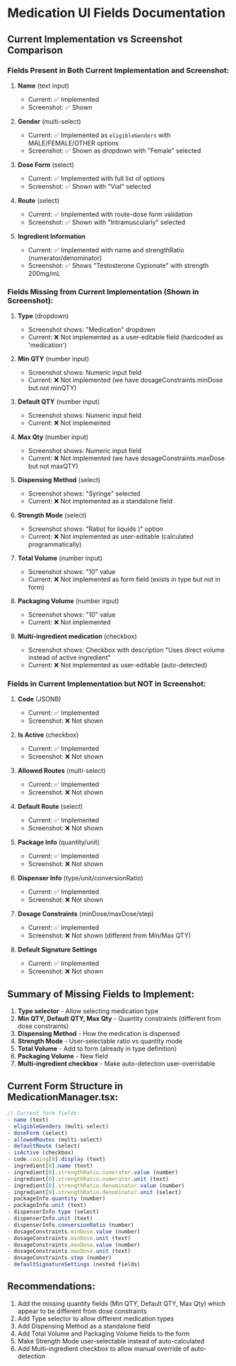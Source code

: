 # Medication UI Fields Documentation

## Current Implementation vs Screenshot Comparison

### Fields Present in Both Current Implementation and Screenshot:

1. **Name** (text input)
   - Current: ✅ Implemented
   - Screenshot: ✅ Shown

2. **Gender** (multi-select)
   - Current: ✅ Implemented as `eligibleGenders` with MALE/FEMALE/OTHER options
   - Screenshot: ✅ Shown as dropdown with "Female" selected

3. **Dose Form** (select)
   - Current: ✅ Implemented with full list of options
   - Screenshot: ✅ Shown with "Vial" selected

4. **Route** (select) 
   - Current: ✅ Implemented with route-dose form validation
   - Screenshot: ✅ Shown with "Intramuscularly" selected

5. **Ingredient Information**
   - Current: ✅ Implemented with name and strengthRatio (numerator/denominator)
   - Screenshot: ✅ Shows "Testosterone Cypionate" with strength 200mg/mL

### Fields Missing from Current Implementation (Shown in Screenshot):

1. **Type** (dropdown)
   - Screenshot shows: "Medication" dropdown
   - Current: ❌ Not implemented as a user-editable field (hardcoded as 'medication')

2. **Min QTY** (number input)
   - Screenshot shows: Numeric input field
   - Current: ❌ Not implemented (we have dosageConstraints.minDose but not minQTY)

3. **Default QTY** (number input)
   - Screenshot shows: Numeric input field
   - Current: ❌ Not implemented

4. **Max Qty** (number input)
   - Screenshot shows: Numeric input field
   - Current: ❌ Not implemented (we have dosageConstraints.maxDose but not maxQTY)

5. **Dispensing Method** (select)
   - Screenshot shows: "Syringe" selected
   - Current: ❌ Not implemented as a standalone field

6. **Strength Mode** (select)
   - Screenshot shows: "Ratio( for liquids )" option
   - Current: ❌ Not implemented as user-editable (calculated programmatically)

7. **Total Volume** (number input)
   - Screenshot shows: "10" value
   - Current: ❌ Not implemented as form field (exists in type but not in form)

8. **Packaging Volume** (number input)
   - Screenshot shows: "10" value
   - Current: ❌ Not implemented

9. **Multi-ingredient medication** (checkbox)
   - Screenshot shows: Checkbox with description "Uses direct volume instead of active ingredient"
   - Current: ❌ Not implemented as user-editable (auto-detected)

### Fields in Current Implementation but NOT in Screenshot:

1. **Code** (JSONB)
   - Current: ✅ Implemented
   - Screenshot: ❌ Not shown

2. **Is Active** (checkbox)
   - Current: ✅ Implemented
   - Screenshot: ❌ Not shown

3. **Allowed Routes** (multi-select)
   - Current: ✅ Implemented
   - Screenshot: ❌ Not shown

4. **Default Route** (select)
   - Current: ✅ Implemented
   - Screenshot: ❌ Not shown

5. **Package Info** (quantity/unit)
   - Current: ✅ Implemented
   - Screenshot: ❌ Not shown

6. **Dispenser Info** (type/unit/conversionRatio)
   - Current: ✅ Implemented
   - Screenshot: ❌ Not shown

7. **Dosage Constraints** (minDose/maxDose/step)
   - Current: ✅ Implemented
   - Screenshot: ❌ Not shown (different from Min/Max QTY)

8. **Default Signature Settings**
   - Current: ✅ Implemented
   - Screenshot: ❌ Not shown

## Summary of Missing Fields to Implement:

1. **Type selector** - Allow selecting medication type
2. **Min QTY, Default QTY, Max Qty** - Quantity constraints (different from dose constraints)
3. **Dispensing Method** - How the medication is dispensed
4. **Strength Mode** - User-selectable ratio vs quantity mode
5. **Total Volume** - Add to form (already in type definition)
6. **Packaging Volume** - New field
7. **Multi-ingredient checkbox** - Make auto-detection user-overridable

## Current Form Structure in MedicationManager.tsx:

```typescript
// Current form fields:
- name (text)
- eligibleGenders (multi-select)
- doseForm (select)
- allowedRoutes (multi-select)
- defaultRoute (select)
- isActive (checkbox)
- code.coding[0].display (text)
- ingredient[0].name (text)
- ingredient[0].strengthRatio.numerator.value (number)
- ingredient[0].strengthRatio.numerator.unit (text)
- ingredient[0].strengthRatio.denominator.value (number)
- ingredient[0].strengthRatio.denominator.unit (select)
- packageInfo.quantity (number)
- packageInfo.unit (text)
- dispenserInfo.type (select)
- dispenserInfo.unit (text)
- dispenserInfo.conversionRatio (number)
- dosageConstraints.minDose.value (number)
- dosageConstraints.minDose.unit (text)
- dosageConstraints.maxDose.value (number)
- dosageConstraints.maxDose.unit (text)
- dosageConstraints.step (number)
- defaultSignatureSettings (nested fields)
```

## Recommendations:

1. Add the missing quantity fields (Min QTY, Default QTY, Max Qty) which appear to be different from dose constraints
2. Add Type selector to allow different medication types
3. Add Dispensing Method as a standalone field
4. Add Total Volume and Packaging Volume fields to the form
5. Make Strength Mode user-selectable instead of auto-calculated
6. Add Multi-ingredient checkbox to allow manual override of auto-detection